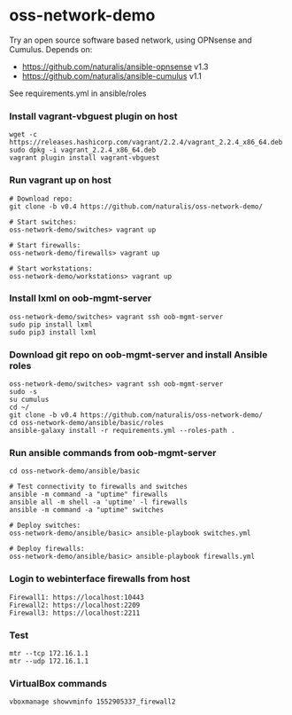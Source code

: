 # oss-network-demo

Try an open source software based network, using OPNsense and Cumulus. Depends on:
- https://github.com/naturalis/ansible-opnsense v1.3
- https://github.com/naturalis/ansible-cumulus v1.1

See requirements.yml in ansible/roles

### Install vagrant-vbguest plugin on host

    wget -c https://releases.hashicorp.com/vagrant/2.2.4/vagrant_2.2.4_x86_64.deb
    sudo dpkg -i vagrant_2.2.4_x86_64.deb
    vagrant plugin install vagrant-vbguest

### Run vagrant up on host
    # Download repo:
    git clone -b v0.4 https://github.com/naturalis/oss-network-demo/
   
    # Start switches:
    oss-network-demo/switches> vagrant up

    # Start firewalls:
    oss-network-demo/firewalls> vagrant up

    # Start workstations:
    oss-network-demo/workstations> vagrant up

### Install lxml on oob-mgmt-server

    oss-network-demo/switches> vagrant ssh oob-mgmt-server
    sudo pip install lxml
    sudo pip3 install lxml

### Download git repo on oob-mgmt-server and install Ansible roles
    oss-network-demo/switches> vagrant ssh oob-mgmt-server
    sudo -s
    su cumulus
    cd ~/
    git clone -b v0.4 https://github.com/naturalis/oss-network-demo/
    cd oss-network-demo/ansible/basic/roles
    ansible-galaxy install -r requirements.yml --roles-path .

### Run ansible commands from oob-mgmt-server
    cd oss-network-demo/ansible/basic
    
    # Test connectivity to firewalls and switches
    ansible -m command -a "uptime" firewalls
    ansible all -m shell -a 'uptime' -l firewalls
    ansible -m command -a "uptime" switches

    # Deploy switches:
    oss-network-demo/ansible/basic> ansible-playbook switches.yml

    # Deploy firewalls:
    oss-network-demo/ansible/basic> ansible-playbook firewalls.yml

### Login to webinterface firewalls from host
    Firewall1: https://localhost:10443
    Firewall2: https://localhost:2209
    Firewall3: https://localhost:2211

### Test
    mtr --tcp 172.16.1.1
    mtr --udp 172.16.1.1

### VirtualBox commands
    vboxmanage showvminfo 1552905337_firewall2
